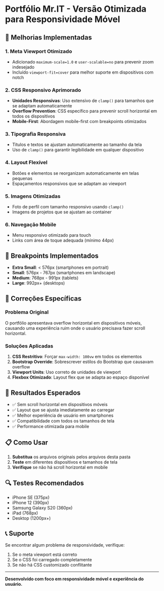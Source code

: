 # Portfólio Mr.IT - Versão Otimizada para Responsividade Móvel

## 🚀 Melhorias Implementadas

### 1. **Meta Viewport Otimizado**
- Adicionado `maximum-scale=1.0` e `user-scalable=no` para prevenir zoom indesejado
- Incluído `viewport-fit=cover` para melhor suporte em dispositivos com notch

### 2. **CSS Responsivo Aprimorado**
- **Unidades Responsivas**: Uso extensivo de `clamp()` para tamanhos que se adaptam automaticamente
- **Overflow Prevention**: CSS específico para prevenir scroll horizontal em todos os dispositivos
- **Mobile-First**: Abordagem mobile-first com breakpoints otimizados

### 3. **Tipografia Responsiva**
- Títulos e textos se ajustam automaticamente ao tamanho da tela
- Uso de `clamp()` para garantir legibilidade em qualquer dispositivo

### 4. **Layout Flexível**
- Botões e elementos se reorganizam automaticamente em telas pequenas
- Espaçamentos responsivos que se adaptam ao viewport

### 5. **Imagens Otimizadas**
- Foto de perfil com tamanho responsivo usando `clamp()`
- Imagens de projetos que se ajustam ao container

### 6. **Navegação Mobile**
- Menu responsivo otimizado para touch
- Links com área de toque adequada (mínimo 44px)

## 📱 Breakpoints Implementados

- **Extra Small**: < 576px (smartphones em portrait)
- **Small**: 576px - 767px (smartphones em landscape)
- **Medium**: 768px - 991px (tablets)
- **Large**: 992px+ (desktops)

## 🔧 Correções Específicas

### Problema Original
O portfólio apresentava overflow horizontal em dispositivos móveis, causando uma experiência ruim onde o usuário precisava fazer scroll horizontal.

### Soluções Aplicadas
1. **CSS Restritivo**: Forçar `max-width: 100vw` em todos os elementos
2. **Bootstrap Override**: Sobrescrever estilos do Bootstrap que causavam overflow
3. **Viewport Units**: Uso correto de unidades de viewport
4. **Flexbox Otimizado**: Layout flex que se adapta ao espaço disponível

## 🎯 Resultados Esperados

- ✅ Sem scroll horizontal em dispositivos móveis
- ✅ Layout que se ajusta imediatamente ao carregar
- ✅ Melhor experiência de usuário em smartphones
- ✅ Compatibilidade com todos os tamanhos de tela
- ✅ Performance otimizada para mobile

## 📋 Como Usar

1. **Substitua** os arquivos originais pelos arquivos desta pasta
2. **Teste** em diferentes dispositivos e tamanhos de tela
3. **Verifique** se não há scroll horizontal em mobile

## 🔍 Testes Recomendados

- iPhone SE (375px)
- iPhone 12 (390px)
- Samsung Galaxy S20 (360px)
- iPad (768px)
- Desktop (1200px+)

## 📞 Suporte

Se encontrar algum problema de responsividade, verifique:
1. Se o meta viewport está correto
2. Se o CSS foi carregado completamente
3. Se não há CSS customizado conflitante

---

**Desenvolvido com foco em responsividade móvel e experiência do usuário.**

